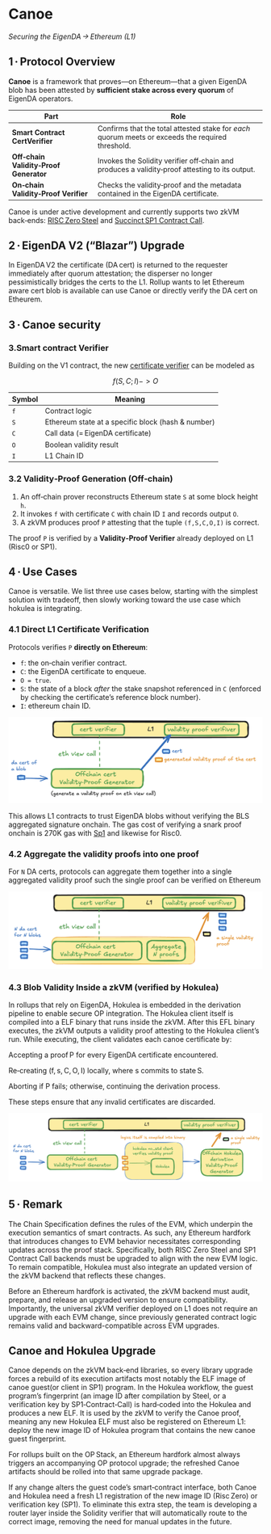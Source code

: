 # Canoe

*Securing the EigenDA → Ethereum (L1)*

## 1 · Protocol Overview  

**Canoe** is a framework that proves—on Ethereum—that a given EigenDA blob has been attested by **sufficient stake across every quorum** of EigenDA operators.

| Part | Role |
|-------|------|
| **Smart Contract CertVerifier** | Confirms that the total attested stake for *each* quorum meets or exceeds the required threshold. |
| **Off‑chain Validity‑Proof Generator** | Invokes the Solidity verifier off‑chain and produces a validity‑proof attesting to its output. |
| **On‑chain Validity‑Proof Verifier** | Checks the validity‑proof and the metadata contained in the EigenDA certificate. |

Canoe is under active development and currently supports two zkVM back‑ends: [RISC Zero Steel](https://risczero.com/steel) and [Succinct SP1 Contract Call](https://github.com/succinctlabs/sp1-contract-call).


## 2 · EigenDA V2 (“Blazar”) Upgrade  

In EigenDA V2 the certificate (DA cert) is returned to the requester immediately after quorum attestation; the disperser no longer pessimistically bridges the certs to the L1. Rollup wants to let Ethereum aware cert blob is available can use Canoe or directly verify the DA cert on Etheurem.


## 3 · Canoe security

### 3.Smart contract Verifier
Building on the V1 contract, the new [certificate verifier](https://github.com/Layr-Labs/eigenda/blob/ee092f345dfbc37fce3c02f99a756ff446c5864a/contracts/src/periphery/cert/v2/EigenDACertVerifierV2.sol#L120) can be modeled as

$$ f(S, C; I) -> O $$

| Symbol | Meaning |
|--------|---------|
| `f` | Contract logic |
| `S` | Ethereum state at a specific block (hash & number) |
| `C` | Call data (= EigenDA certificate) |
| `O` | Boolean validity result |
| `I` | L1 Chain ID |

### 3.2 Validity‑Proof Generation (Off‑chain)  

1. An off‑chain prover reconstructs Ethereum state `S` at some block height `h`.  
2. It invokes `f` with certificate `C` with chain ID `I` and records output `O`.  
3. A zkVM produces proof `P` attesting that the tuple `(f,S,C,O,I)` is correct.

The proof `P` is verified by a **Validity‑Proof Verifier** already deployed on L1 (Risc0 or SP1).

## 4 · Use Cases

Canoe is versatile. We list three use cases below, starting with the simplest solution with tradeoff, then slowly working toward the use case which hokulea is integrating.

### 4.1 Direct L1 Certificate Verification  

Protocols verifies `P` **directly on Ethereum**:

* `f`: the on‑chain verifier contract.  
* `C`: the EigenDA certificate to enqueue.  
* `O = true`.  
* `S`: the state of a block *after* the stake snapshot referenced in `C` (enforced by checking the certificate’s reference block number).
* `I`: ethereum chain ID.  

![](../assets/usecase1.png)

This allows L1 contracts to trust EigenDA blobs without verifying the BLS aggregated signature onchain. The gas cost of verifying a snark proof onchain is 270K gas with  [Sp1](https://docs.succinct.xyz/docs/sp1/generating-proofs/proof-types#groth16-recommended)  and likewise for Risc0.

### 4.2 Aggregate the validity proofs into one proof

For `N` DA certs, protocols can aggregate them together into a single aggregated validity proof such the single proof can be verified on Ethereum

![](../assets/usecase2.png)

### 4.3 Blob Validity Inside a zkVM (verified by Hokulea)

In rollups that rely on EigenDA, Hokulea is embedded in the derivation pipeline to enable secure OP integration. The Hokulea client itself is compiled into a ELF binary that runs inside the zkVM. After this EFL binary executes, the zkVM outputs a validity proof attesting to the Hokulea client’s run.
While executing, the client validates each canoe certificate by:

Accepting a proof P for every EigenDA certificate encountered.

Re‑creating (f, s, C, O, I) locally, where s commits to state S.

Aborting if P fails; otherwise, continuing the derivation process.

These steps ensure that any invalid certificates are discarded.

![](../assets/usecase3.png)


## 5 · Remark

The Chain Specification defines the rules of the EVM, which underpin the execution semantics of smart contracts. As such, any Ethereum hardfork that introduces changes to EVM behavior necessitates corresponding updates across the proof stack. Specifically, both RISC Zero Steel and SP1 Contract Call backends must be upgraded to align with the new EVM logic. To remain compatible, Hokulea must also integrate an updated version of the zkVM backend that reflects these changes.

Before an Ethereum hardfork is activated, the zkVM backend must audit, prepare, and release an upgraded version to ensure compatibility. Importantly, the universal zkVM verifier deployed on L1 does not require an upgrade with each EVM change, since previously generated contract logic remains valid and backward-compatible across EVM upgrades.

## Canoe and Hokulea Upgrade

Canoe depends on the zkVM back‑end libraries, so every library upgrade forces a rebuild of its execution artifacts most notably the ELF image of canoe guest(or client in SP1) program. In the Hokulea workflow, the guest program’s fingerprint (an image ID after compilation by Steel, or a verification key by SP1‑Contract‑Call) is hard‑coded into the Hokulea and produces a new ELF. It is used by the zkVM to verify the Canoe proof, meaning any new Hokulea ELF must also be registered on Ethereum L1: deploy the new image ID of Hokulea program that contains the new canoe guest fingerprint.

For rollups built on the OP Stack, an Ethereum hardfork almost always triggers an accompanying OP protocol upgrade; the refreshed Canoe artifacts should be rolled into that same upgrade package.

If any change alters the guest code’s smart‑contract interface, both Canoe and Hokulea need a fresh L1 registration of the new image ID (Risc Zero) or verification key (SP1). To eliminate this extra step, the team is developing a router layer inside the Solidity verifier that will automatically route to the correct image, removing the need for manual updates in the future.
